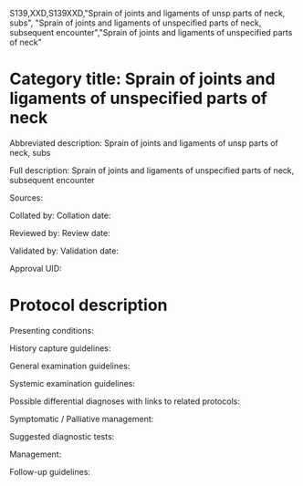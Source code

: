 S139,XXD,S139XXD,"Sprain of joints and ligaments of unsp parts of neck, subs", "Sprain of joints and ligaments of unspecified parts of neck, subsequent encounter","Sprain of joints and ligaments of unspecified parts of neck"
# Category title: Sprain of joints and ligaments of unspecified parts of neck

Abbreviated description: Sprain of joints and ligaments of unsp parts of neck, subs

Full description: Sprain of joints and ligaments of unspecified parts of neck, subsequent encounter

Sources:

Collated by:
Collation date:

Reviewed by:
Review date:

Validated by:
Validation date:

Approval UID:

# Protocol description

Presenting conditions:

History capture guidelines:

General examination guidelines:

Systemic examination guidelines:

Possible differential diagnoses with links to related protocols:

Symptomatic / Palliative management:

Suggested diagnostic tests:

Management:

Follow-up guidelines:
